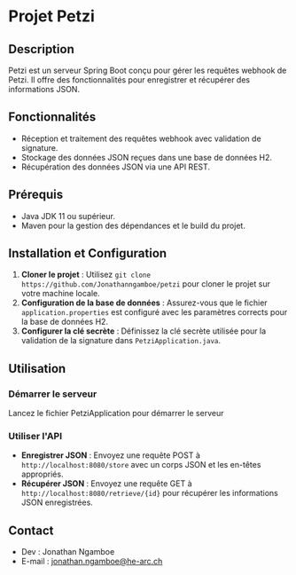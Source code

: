 # Projet Petzi

## Description
Petzi est un serveur Spring Boot conçu pour gérer les requêtes webhook de Petzi. Il offre des fonctionnalités pour enregistrer et récupérer des informations JSON.

## Fonctionnalités
- Réception et traitement des requêtes webhook avec validation de signature.
- Stockage des données JSON reçues dans une base de données H2.
- Récupération des données JSON via une API REST.

## Prérequis
- Java JDK 11 ou supérieur.
- Maven pour la gestion des dépendances et le build du projet.

## Installation et Configuration
1. **Cloner le projet** : Utilisez `git clone https://github.com/Jonathanngamboe/petzi` pour cloner le projet sur votre machine locale.
2. **Configuration de la base de données** : Assurez-vous que le fichier `application.properties` est configuré avec les paramètres corrects pour la base de données H2.
3. **Configurer la clé secrète** : Définissez la clé secrète utilisée pour la validation de la signature dans `PetziApplication.java`.

## Utilisation
### Démarrer le serveur
Lancez le fichier PetziApplication pour démarrer le serveur


### Utiliser l'API
- **Enregistrer JSON** : Envoyez une requête POST à `http://localhost:8080/store` avec un corps JSON et les en-têtes appropriés.
- **Récupérer JSON** : Envoyez une requête GET à `http://localhost:8080/retrieve/{id}` pour récupérer les informations JSON enregistrées.

## Contact
- Dev : Jonathan Ngamboe
- E-mail : jonathan.ngamboe@he-arc.ch
